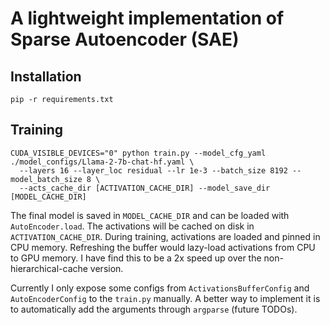 # A lightweight implementation of Sparse Autoencoder (SAE)

## Installation
```
pip -r requirements.txt
```

## Training
```
CUDA_VISIBLE_DEVICES="0" python train.py --model_cfg_yaml ./model_configs/Llama-2-7b-chat-hf.yaml \
  --layers 16 --layer_loc residual --lr 1e-3 --batch_size 8192 --model_batch_size 8 \
  --acts_cache_dir [ACTIVATION_CACHE_DIR] --model_save_dir [MODEL_CACHE_DIR]
```
The final model is saved in `MODEL_CACHE_DIR` and can be loaded with `AutoEncoder.load`.
The activations will be cached on disk in `ACTIVATION_CACHE_DIR`. 
During training, activations are loaded and pinned in CPU memory.
Refreshing the buffer would lazy-load activations from CPU to GPU memory.
I have find this to be a 2x speed up over the non-hierarchical-cache version.

Currently I only expose some configs from `ActivationsBufferConfig` and `AutoEncoderConfig` to the `train.py` manually.
A better way to implement it is to automatically add the arguments through `argparse` (future TODOs).
